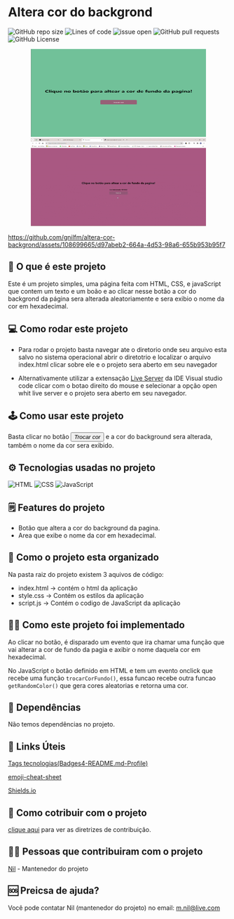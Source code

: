 # Altera cor do backgrond

![GitHub repo size](https://img.shields.io/github/repo-size/gnilfm/altera-cor-backgrond)
![Lines of code](https://img.shields.io/tokei/lines/github/gnilfm/altera-cor-backgrond)
![issue open](https://img.shields.io/github/issues/gnilfm/altera-cor-backgrond)
![GitHub pull requests](https://img.shields.io/github/issues-pr-raw/gnilfm/altera-cor-backgrond)
![GitHub License](https://img.shields.io/github/license/gnilfm/altera-cor-backgrond)



<p align="center">

  <img src="./imagens/Captura%20de%20tela%202024-02-10%20142559.png" alt="Tela inicial" width="400px" height="200px">

  <img src="./imagens/gif-pagina-inicial.gif" alt="Aplicacão funcionando" width="400px" height="200px">
</p>

https://github.com/gnilfm/altera-cor-backgrond/assets/108699665/d97abeb2-664a-4d53-98a6-655b953b95f7

## 🤔 O que é este projeto
Este é um projeto simples, uma página feita com HTML, CSS, e javaScript que contem um texto e um boão e ao clicar nesse botão a cor do backgrond da página sera alterada aleatoriamente e sera exibio o nome da cor em hexadecimal.

## 💻 Como rodar este projeto
- Para rodar o projeto basta navegar ate o diretorio onde seu arquivo esta salvo no sistema operacional abrir o diretotrio e localizar o arquivo index.html clicar sobre ele e o projeto sera aberto em seu navegador

- Alternativamente utilizar a extensação [Live Server](https://marketplace.visualstudio.com/items?itemName=ritwickdey.LiveServer) da IDE Visual studio code clicar com o botao direito do mouse e selecionar a opção open whit live server e o projeto sera aberto em seu navegador.

## 🕹️ Como usar este projeto
Basta clicar no botão <button>*Trocar cor*</button>   e a cor do background sera alterada, também o nome da cor sera exibido.

## ⚙️ Tecnologias usadas no projeto

![HTML](https://img.shields.io/badge/HTML5-E34F26?style=for-the-badge&logo=html5&logoColor=white)
![CSS](https://img.shields.io/badge/CSS3-1572B6?style=for-the-badge&logo=css3&logoColor=white)
![JavaScript](https://img.shields.io/badge/JavaScript-323330?style=for-the-badge&logo=javascript&logoColor=F7DF1E)

## 🗒️ Features do projeto

- Botão que altera a cor do background da pagina.
- Area que exibe o nome da cor em hexadecimal.

## 📁 Como o projeto esta organizado

Na pasta raiz do projeto existem 3 aquivos de código:
- index.html -> contém o html da aplicação
- style.css -> Contém os estilos da aplicação
- script.js -> Contém o codigo de JavaScript da aplicação

## 🧑‍💻 Como este projeto foi implementado

Ao clicar no botão, é disparado um evento que ira chamar uma função que vai alterar a cor de fundo da pagia e axibir o nome daquela cor em hexadecimal.

No JavaScript o botão definido em HTML e tem um evento onclick que recebe uma função ```trocarCorFundo()```, essa funcao recebe outra funcao ```getRandomColor()``` que gera cores aleatorias e retorna uma cor.

## 🌟 Dependências

Não temos dependências no projeto.

## 💎 Links Úteis
[Tags tecnologias(Badges4-README.md-Profile)](https://github.com/alexandresanlim/Badges4-README.md-Profile#-languages-)

[emoji-cheat-sheet](https://github.com/ikatyang/emoji-cheat-sheet/blob/master/README.md)

[Shields.io](https://shields.io/badges/git-hub-repo-size)

## 🤝 Como cotribuir com o projeto

[clique aqui](./CONTRIBUTING.md) para ver as diretrizes de contribuição.

## 👨‍💻 Pessoas que contribuiram com o projeto

[Nil](https://github.com/gnilfm) - Mantenedor do projeto

## 🆘 Preicsa de ajuda?
Você pode contatar Nil (mantenedor do projeto) no email: m.nil@live.com
